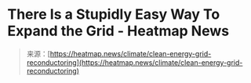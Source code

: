 <!--yml
category: 未分类
date: 2024-05-29 13:18:46
-->

# There Is a Stupidly Easy Way To Expand the Grid - Heatmap News

> 来源：[https://heatmap.news/climate/clean-energy-grid-reconductoring](https://heatmap.news/climate/clean-energy-grid-reconductoring)

<template></template>